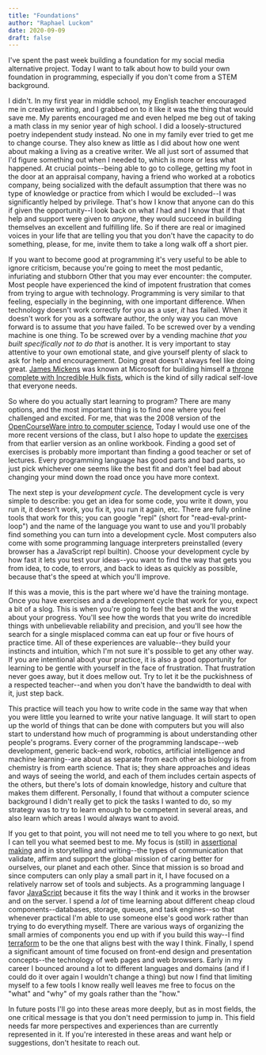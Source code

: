```yaml
---
title: "Foundations"
author: "Raphael Luckom"
date: 2020-09-09
draft: false
---
```


I've spent the past week building a foundation for my social media alternative
project. Today I want to talk about how to build your own foundation in programming,
especially if you don't come from a STEM background. 

I didn't. In my first year in middle school, my English teacher encouraged me
in creative writing, and I grabbed on to it like it was the thing that would
save me. My parents encouraged me and even helped me beg out of taking a math class
in my senior year of high school. I did a loosely-structured poetry independent study
instead. No one in my family ever tried to get me to change course. They
also knew as little as I did about how one went about making a living as a 
creative writer. We all just sort of assumed that I'd figure something out when I needed
to, which is more or less what happened. At crucial points--being able to go to college,
getting my foot in the door at an appraisal company, having a friend who worked
at a robotics company, being socialized with the default assumption that there
was no type of knowledge or practice from which I would be excluded--I was significantly
helped by privilege. That's how I know that anyone can do this if given
the opportunity--I look back on what _I_ had and I know that if that help and support
were given to _anyone_, they would succeed in building themselves an excellent
and fulfilling life. So if there are real or imagined voices in your life that 
are telling you that you don't have the capacity to do something, please, for me,
invite them to take a long walk off a short pier.

If you want to become good at programming it's very useful to be able to
ignore criticism, because you're going to meet the most pedantic, infuriating
and stubborn Other that you may ever encounter: the computer. Most people
have experienced the kind of impotent frustration that comes from trying
to argue with technology. Programming is very similar to that feeling,
especially in the beginning, with one important difference. When technology
doesn't work correctly for you as a user, _it_ has failed. When it doesn't
work for you as a software author, the only way you can move forward is
to assume that _you_ have failed. To be screwed over by a vending machine
is one thing. To be screwed over by a vending machine _that you built
specifically not to do that_ is another. It is very important to stay
attentive to your own emotional state, and give yourself plenty of slack
to ask for help and encouragement. Doing great doesn't always feel like 
doing great. [James Mickens](https://mickens.seas.harvard.edu/) was known
at Microsoft for building himself a [throne complete with Incredible Hulk fists](https://blogs.microsoft.com/ai/james-mickens-the-funniest-man-in-microsoft-research/),
which is the kind of silly radical self-love that everyone needs.

So where do you actually start learning to program? There are many options,
and the most important thing is to find one where you feel challenged
and excited. For me, that was the 2008 version of the [OpenCourseWare
intro to computer science](https://ocw.mit.edu/courses/electrical-engineering-and-computer-science/6-0001-introduction-to-computer-science-and-programming-in-python-fall-2016/lecture-videos/), Today I would use one of the more recent
versions of the class, but I also hope to update the [exercises](https://ocw.mit.edu/courses/electrical-engineering-and-computer-science/6-00-introduction-to-computer-science-and-programming-fall-2008/assignments/)
from that earlier version as an online workbook. Finding a good set
of exercises is probably more important than finding a good teacher
or set of lectures. Every programming language has good parts and bad
parts, so just pick whichever one seems like the best fit and don't feel
bad about changing your mind down the road once you have more context.

The next step is your _development cycle_. The development cycle is
very simple to describe: you get an idea for some code, you write it down,
you run it, it doesn't work, you fix it, you run it again, etc. There are
fully online tools that work for this; you can google "repl" (short for
"read-eval-print-loop") and the name of the language you want to use
and you'll probably find something you can turn into a development cycle.
Most computers also come with some programming language interpreters preinstalled
(every browser has a JavaScript repl builtin). Choose your development cycle
by how fast it lets you test your ideas--you want to find the way that gets
you from idea, to code, to errors, and back to ideas as quickly as possible,
because that's the speed at which you'll improve.

If this was a movie, this is the part where we'd have the training montage.
Once you have exercises and a development cycle that work for you, expect
a bit of a slog. This is when you're going to feel the best and the worst about
your progress. You'll see how the words that you write do incredible
things with unbelievable reliability and precision, and you'll see how
the search for a single misplaced comma can eat up four or five hours of
practice time. All of these experiences are valuable--they build your
instincts and intuition, which I'm not sure it's possible to get any other way.
If you are intentional about your practice, it is also a good opportunity
for learning to be gentle with yourself in the face of frustration. That
frustration never goes away, but it does mellow out. Try to let it be
the puckishness of a respected teacher--and when you don't have the bandwidth
to deal with it, just step back.

This practice will teach you how to write code in the same way that when
you were little you learned to write your native language. It will start to open up
the world of things that can be done with computers but you will also
start to understand how much of programming is about understanding other
people's programs. Every corner of the programming landscape--web development, 
generic back-end work, robotics, artificial intelligence and machine 
learning--are about as separate from each other as biology is from chemistry is 
from earth science. That is; they share approaches and ideas and ways of seeing 
the world, and each of them includes certain aspects of the others, but 
there's lots of domain knowledge, history and culture that makes them different.
Personally, I found that without a computer science background I didn't
really get to pick the tasks I wanted to do, so my strategy was to try
to learn enough to be competent in several areas, and also learn which 
areas I would always want to avoid.

If you get to that point, you will not need me to tell you where to go next,
but I can tell you what seemed best to me. My focus is (still) in [assertional making](https://www.raphaelluckom.com/posts/honoring_personhood.html)
and in storytelling and writing--the types of communication that validate,
affirm and support the global mission of caring better for ourselves, our planet
and each other. Since that mission is so broad and since computers can only play
a small part in it, I have focused on a relatively narrow set of tools
and subjects. As a programming language I favor [JavaScript](https://www.javascript.com/) because it
fits the way I think and it works in the browser and on the server. I
spend a _lot_ of time learning about different cheap cloud components--databases,
storage, queues, and task engines--so that whenever practical I'm able to
use someone else's good work rather than trying to do everything myself.
There are various ways of organizing the small armies of components you
end up with if you build this way--I find [terraform](https://www.terraform.io/)
to be the one that aligns best with the way I think. Finally, I spend
a significant amount of time focused on front-end design and presentation
concepts--the technology of web pages and web browsers. Early in my career
I bounced around a lot to different languages and domains (and if I could do it
over again I wouldn't change a thing) but now I find that limiting myself
to a few tools I know really well leaves me free to focus on the "what" and "why"
of my goals rather than the "how."

In future posts I'll go into these areas more deeply, but as in most fields,
the one critical message is that you don't need permission to jump in.
This field needs far more perspectives and experiences than are currently
represented in it. If you're interested in these areas and want help or
suggestions, don't hesitate to reach out.

